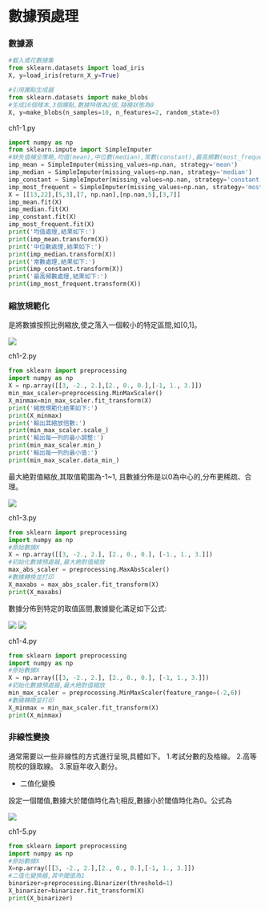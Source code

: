 # 數據預處理

### 數據源
```python
#載入鳶花數據集
from sklearn.datasets import load_iris
X, y=load_iris(return_X_y=True)
```

```python
#引用團點生成器
from sklearn.datasets import make_blobs
#生成10個樣本,3個團點,數據特徵為2個,隨機狀態為0
X, y=make_blobs(n_samples=10, n_features=2, random_state=0)
```

ch1-1.py
```python
import numpy as np
from sklearn.impute import SimpleImputer
#缺失值補全策略,均值(mean),中位數(median),常數(constant),最高頻數(most_frequent)
imp_mean = SimpleImputer(missing_values=np.nan, strategy='mean')
imp_median = SimpleImputer(missing_values=np.nan, strategy='median')
imp_constant = SimpleImputer(missing_values=np.nan, strategy='constant')
imp_most_frequent = SimpleImputer(missing_values=np.nan, strategy='most_frequent')
X = [[13,22],[5,3],[7, np.nan],[np.nan,5],[3,7]]
imp_mean.fit(X)
imp_median.fit(X)
imp_constant.fit(X)
imp_most_frequent.fit(X)
print('均值處理,結果如下:')
print(imp_mean.transform(X))
print('中位數處理,結果如下:')
print(imp_median.transform(X))
print('常數處理,結果如下:')
print(imp_constant.transform(X))
print('最高頻數處理,結果如下:')
print(imp_most_frequent.transform(X))
```

### 縮放規範化
是將數據按照比例縮放,使之落入一個較小的特定區間,如[0,1]。

<!-- $x_{i(k)}=\frac{x_{i(k)}-\min\limits_{1\leq j\leq n}\{x_{j(k)}\}}{\max\limits_{1\leq j\leq n}\{x_{j(k)}\}-\min\limits_{1\leq j\leq n}\{x_{j(k)}\}}$ --> <img style="transform: translateY(0.1em); background: white;" src="https://render.githubusercontent.com/render/math?math=x_%7Bi(k)%7D%3D%5Cfrac%7Bx_%7Bi(k)%7D-%5Cmin%5Climits_%7B1%5Cleq%20j%5Cleq%20n%7D%5C%7Bx_%7Bj(k)%7D%5C%7D%7D%7B%5Cmax%5Climits_%7B1%5Cleq%20j%5Cleq%20n%7D%5C%7Bx_%7Bj(k)%7D%5C%7D-%5Cmin%5Climits_%7B1%5Cleq%20j%5Cleq%20n%7D%5C%7Bx_%7Bj(k)%7D%5C%7D%7D">

ch1-2.py
```python
from sklearn import preprocessing
import numpy as np
X = np.array([[3, -2., 2.],[2., 0., 0.],[-1, 1., 3.]])
min_max_scaler=preprocessing.MinMaxScaler()
X_minmax=min_max_scaler.fit_transform(X)
print('縮放規範化結果如下:')
print(X_minmax)
print('輸出其縮放倍數:')
print(min_max_scaler.scale_)
print('輸出每一列的最小調整:')
print(min_max_scaler.min_)
print('輸出每一列的最小值:')
print(min_max_scaler.data_min_)
```

最大絶對值縮放,其取值範圍為-1~1, 且數據分佈是以0為中心的,分布更稀疏、合理。

<!-- $x_{i(k)}=\frac{x_{i(k)}}{\big|\max\limits_{1\leq j\leq n}\{x_{j(k)}\}\big|}$ --> <img style="transform: translateY(0.1em); background: white;" src="https://render.githubusercontent.com/render/math?math=x_%7Bi(k)%7D%3D%5Cfrac%7Bx_%7Bi(k)%7D%7D%7B%5Cbig%7C%5Cmax%5Climits_%7B1%5Cleq%20j%5Cleq%20n%7D%5C%7Bx_%7Bj(k)%7D%5C%7D%5Cbig%7C%7D">

ch1-3.py
```python
from sklearn import preprocessing
import numpy as np
#原始數據X
X = np.array([[3, -2., 2.], [2., 0., 0.], [-1., 1., 3.]])
#初始化數據預處器,最大絶對值縮放
max_abs_scaler = preprocessing.MaxAbsScaler()
#數據轉換並打印
X_maxabs = max_abs_scaler.fit_transform(X)
print(X_maxabs)
```

數據分佈到特定的取值區間,數據變化滿足如下公式:
<!-- $x_{i(k)}=\frac{x_{i(k)} - \min\limits_{1\leq j\leq n}\{x_{j(k)}\}}{\max\limits_{1\leq j\leq n}\{x_{j(k)}\}-\min\limits_{1\leq j\leq n}\{x_{j(k)}\}}$ --> <img style="transform: translateY(0.1em); background: white;" src="https://render.githubusercontent.com/render/math?math=x_%7Bi(k)%7D%3D%5Cfrac%7Bx_%7Bi(k)%7D%20-%20%5Cmin%5Climits_%7B1%5Cleq%20j%5Cleq%20n%7D%5C%7Bx_%7Bj(k)%7D%5C%7D%7D%7B%5Cmax%5Climits_%7B1%5Cleq%20j%5Cleq%20n%7D%5C%7Bx_%7Bj(k)%7D%5C%7D-%5Cmin%5Climits_%7B1%5Cleq%20j%5Cleq%20n%7D%5C%7Bx_%7Bj(k)%7D%5C%7D%7D">

<!-- $x\_scale_{i(k)}=(max-min)\times x_{i(k)}+min$ --> <img style="transform: translateY(0.1em); background: white;" src="https://render.githubusercontent.com/render/math?math=x%5C_scale_%7Bi(k)%7D%3D(max-min)%5Ctimes%20x_%7Bi(k)%7D%2Bmin">

ch1-4.py
```python
from sklearn import preprocessing
import numpy as np
#原始數據X
X = np.array([[3, -2., 2.], [2., 0., 0.], [-1, 1., 3.]])
#初始化數據預處器,最大絶對值縮放
min_max_scaler = preprocessing.MinMaxScaler(feature_range=(-2,6))
#數據轉換並打印
X_minmax = min_max_scaler.fit_transform(X)
print(X_minmax)
```

### 非線性變換
通常需要以一些非線性的方式進行呈現,具體如下。
1.考試分數的及格線。
2.高等院校的錄取線。
3.家庭年收入劃分。

* 二值化變換

設定一個閾值,數據大於閾值時化為1;相反,數據小於閾值時化為0。公式為
<!-- $x'=\begin{cases}
1, & threshold>x,\\
0, & threshold\leq x
\end{cases}$ --> <img style="transform: translateY(0.1em); background: white;" src="https://render.githubusercontent.com/render/math?math=x'%3D%5Cbegin%7Bcases%7D%0D%0A1%2C%20%26%20threshold%3Ex%2C%5C%5C%0D%0A0%2C%20%26%20threshold%5Cleq%20x%0D%0A%5Cend%7Bcases%7D">

ch1-5.py
```python
from sklearn import preprocessing
import numpy as np
#原始數據X
X=np.array([[3, -2., 2.],[2., 0., 0.],[-1, 1., 3.]])
#二值化變換器,其中閾值為1
binarizer=preprocessing.Binarizer(threshold=1)
X_binarizer=binarizer.fit_transform(X)
print(X_binarizer)
```